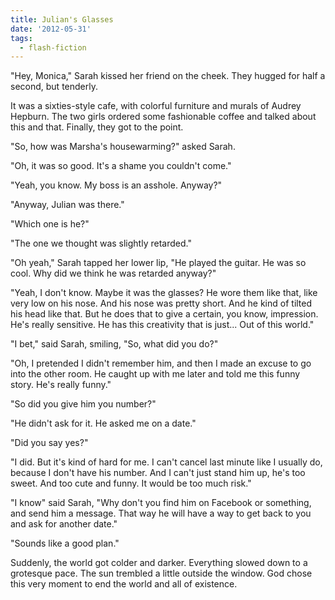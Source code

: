 ```yaml
---
title: Julian's Glasses
date: '2012-05-31'
tags:
  - flash-fiction
---
```


"Hey, Monica," Sarah kissed her friend on the cheek. They hugged for half a
second, but tenderly.

<!-- truncate -->

It was a sixties-style cafe, with colorful furniture and murals of Audrey
Hepburn. The two girls ordered some fashionable coffee and talked about this and
that. Finally, they got to the point.

"So, how was Marsha's housewarming?" asked Sarah.

"Oh, it was so good. It's a shame you couldn't come."

"Yeah, you know. My boss is an asshole. Anyway?"

"Anyway, Julian was there."

"Which one is he?"

"The one we thought was slightly retarded."

"Oh yeah," Sarah tapped her lower lip, "He played the guitar. He was so cool.
Why did we think he was retarded anyway?"

"Yeah, I don't know. Maybe it was the glasses? He wore them like that, like very
low on his nose. And his nose was pretty short. And he kind of tilted his head
like that. But he does that to give a certain, you know, impression. He's really
sensitive. He has this creativity that is just... Out of this world."

"I bet," said Sarah, smiling, "So, what did you do?"

"Oh, I pretended I didn't remember him, and then I made an excuse to go into the
other room. He caught up with me later and told me this funny story. He's really
funny."

"So did you give him you number?"

"He didn't ask for it. He asked me on a date."

"Did you say yes?"

"I did. But it's kind of hard for me. I can't cancel last minute like I usually
do, because I don't have his number. And I can't just stand him up, he's too
sweet. And too cute and funny. It would be too much risk."

"I know" said Sarah, "Why don't you find him on Facebook or something, and send
him a message. That way he will have a way to get back to you and ask for
another date."

"Sounds like a good plan."

Suddenly, the world got colder and darker. Everything slowed down to a grotesque
pace. The sun trembled a little outside the window. God chose this very moment
to end the world and all of existence.
